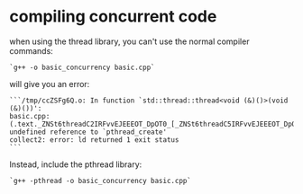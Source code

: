 # compiling concurrent code
when using the thread library, you can't use the normal compiler commands:

    `g++ -o basic_concurrency basic.cpp`

will give you an error:

    ```/tmp/ccZSFg6Q.o: In function `std::thread::thread<void (&)()>(void (&)())':
    basic.cpp:(.text._ZNSt6threadC2IRFvvEJEEEOT_DpOT0_[_ZNSt6threadC5IRFvvEJEEEOT_DpOT0_]+0x20): undefined reference to `pthread_create'
    collect2: error: ld returned 1 exit status
    ```

Instead, include the pthread library:

    `g++ -pthread -o basic_concurrency basic.cpp`
